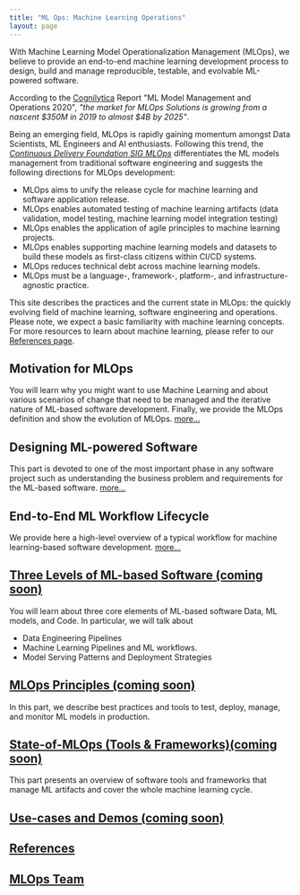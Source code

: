 ```yaml
---
title: "ML Ops: Machine Learning Operations"
layout: page
---
```


With Machine Learning Model Operationalization Management (MLOps), we believe to provide an end-to-end machine learning development process to design, build and manage reproducible, testable, and evolvable ML-powered software.

According to the [Cognilytica](https://www.cognilytica.com/2020/03/03/ml-model-management-and-operations-2020-mlops/) Report "ML Model Management and Operations 2020", *"the market for MLOps Solutions is growing from a nascent $350M in 2019 to almost $4B by 2025"*.

Being an emerging field, MLOps is rapidly gaining momentum amongst Data Scientists, ML Engineers and AI enthusiasts. Following this trend, the [*Continuous Delivery Foundation SIG MLOps*](https://github.com/cdfoundation/sig-mlops) differentiates the ML models management from traditional software engineering and suggests the following directions for MLOps development:

  * MLOps aims to unify the release cycle for machine learning and software application release.
  * MLOps enables automated testing of machine learning artifacts (data validation, model testing, machine learning model integration testing)
  * MLOps enables the application of agile principles to machine learning projects.
  * MLOps enables supporting machine learning models and datasets to build these models as first-class citizens within CI/CD systems.
  * MLOps reduces technical debt across machine learning models.
  * MLOps must be a language-, framework-, platform-, and infrastructure-agnostic practice. 

This site describes the practices and the current state in MLOps: the quickly evolving field of machine learning, software engineering and operations. Please note, we expect a basic familiarity with machine learning concepts. For more resources to learn about machine learning, please refer to our [References page](content/references.md).


## Motivation for MLOps

You will learn why you might want to use Machine Learning and about various scenarios of change that need to be managed and the iterative nature of ML-based software development. Finally, we provide the MLOps definition and show the evolution of MLOps. [more...](content/motivation.md)
   
## Designing ML-powered Software

This part is devoted to one of the most important phase in any software project such as understanding the business problem and requirements for the ML-based software. [more...](content/phase-zero.md)

## End-to-End ML Workflow Lifecycle

We provide here a high-level overview of a typical workflow for machine learning-based software development. [more...](content/end-to-end-ml-workflow.md) 

## [Three Levels of ML-based Software (coming soon) ]()

You will learn about three core elements of ML-based software Data, ML models, and Code. In particular, we will talk about 
   * Data Engineering Pipelines
   * Machine Learning Pipelines and ML workflows.
   * Model Serving Patterns and Deployment Strategies

## [MLOps Principles (coming soon)]() 

In this part, we describe best practices and tools to test, deploy, manage, and monitor ML models in production.


## [State-of-MLOps (Tools & Frameworks)(coming soon)]() 

This part presents an overview of software tools and frameworks that manage ML artifacts and cover the whole machine learning cycle.

## [Use-cases and Demos (coming soon)]()

## [References](content/references.md)

## [MLOps Team](content/ml-ops-team.md)